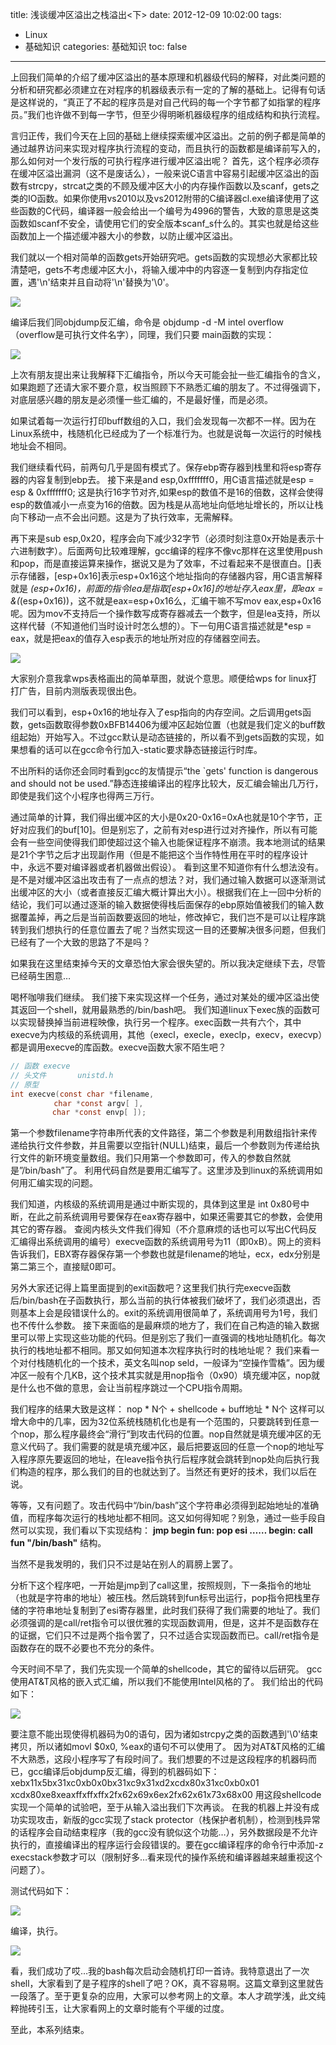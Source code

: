 title: 浅谈缓冲区溢出之栈溢出<下>
date: 2012-12-09 10:02:00
tags:
- Linux
- 基础知识
categories: 基础知识
toc: false
---

上回我们简单的介绍了缓冲区溢出的基本原理和机器级代码的解释，对此类问题的分析和研究都必须建立在对程序的机器级表示有一定的了解的基础上。记得有句话是这样说的，“真正了不起的程序员是对自己代码的每一个字节都了如指掌的程序员。”我们也许做不到每一字节，但至少得明晰机器级程序的组成结构和执行流程。

言归正传，我们今天在上回的基础上继续探索缓冲区溢出。之前的例子都是简单的通过越界访问来实现对程序执行流程的变动，而且执行的函数都是编译前写入的，那么如何对一个发行版的可执行程序进行缓冲区溢出呢？ 首先，这个程序必须存在缓冲区溢出漏洞（这不是废话么），一般来说C语言中容易引起缓冲区溢出的函数有strcpy，strcat之类的不顾及缓冲区大小的内存操作函数以及scanf，gets之类的IO函数。如果你使用vs2010以及vs2012附带的C编译器cl.exe编译使用了这些函数的C代码，编译器一般会给出一个编号为4996的警告，大致的意思是这类函数如scanf不安全，请使用它们的安全版本scanf_s什么的。其实也就是给这些函数加上一个描述缓冲器大小的参数，以防止缓冲区溢出。

我们就以一个相对简单的函数gets开始研究吧。gets函数的实现想必大家都比较清楚吧，gets不考虑缓冲区大小，将输入缓冲中的内容逐一复制到内存指定位置，遇'\n'结束并且自动将'\n'替换为'\0'。

![](/images/6/1.png)

编译后我们同objdump反汇编，命令是 objdump -d -M intel overflow （overflow是可执行文件名字），同理，我们只要 main函数的实现：

![](/images/6/2.png)

<!-- more -->

上次有朋友提出来让我解释下汇编指令，所以今天可能会扯一些汇编指令的含义，如果跑题了还请大家不要介意，权当照顾下不熟悉汇编的朋友了。不过得强调下，对底层感兴趣的朋友是必须懂一些汇编的，不是最好懂，而是必须。

如果试着每一次运行打印buff数组的入口，我们会发现每一次都不一样。因为在Linux系统中，栈随机化已经成为了一个标准行为。也就是说每一次运行的时候栈地址会不相同。

我们继续看代码，前两句几乎是固有模式了。保存ebp寄存器到栈里和将esp寄存器的内容复制到ebp去。 接下来是and esp,0xfffffff0，用C语言描述就是esp = esp & 0xfffffff0; 这是执行16字节对齐,如果esp的数值不是16的倍数，这样会使得esp的数值减小一点变为16的倍数。因为栈是从高地址向低地址增长的，所以让栈向下移动一点不会出问题。这是为了执行效率，无需解释。

再下来是sub esp,0x20，程序会向下减少32字节（必须时刻注意0x开始是表示十六进制数字）。后面两句比较难理解，gcc编译的程序不像vc那样在这里使用push和pop，而是直接运算来操作，据说又是为了效率，不过看起来不是很直白。[]表示存储器，[esp+0x16]表示esp+0x16这个地址指向的存储器内容，用C语言解释就是 *(esp+0x16)，前面的指令lea是指取[esp+0x16]的地址存入eax里，即eax = &(*(esp+0x16))，这不就是eax=esp+0x16么，汇编干嘛不写mov eax,esp+0x16呢。因为mov不支持后一个操作数写成寄存器减去一个数字，但是lea支持，所以这样代替（不知道他们当时设计时怎么想的）。下一句用C语言描述就是*esp = eax，就是把eax的值存入esp表示的地址所对应的存储器空间去。

![](/images/6/3.png)

大家别介意我拿wps表格画出的简单草图，就说个意思。顺便给wps for linux打打广告，目前内测版表现很出色。

我们可以看到，esp+0x16的地址存入了esp指向的内存空间。之后调用gets函数，gets函数取得参数0xBFB14406为缓冲区起始位置（也就是我们定义的buff数组起始）开始写入。不过gcc默认是动态链接的，所以看不到gets函数的实现，如果想看的话可以在gcc命令行加入-static要求静态链接运行时库。

不出所料的话你还会同时看到gcc的友情提示“the `gets' function is dangerous and should not be used.”静态连接编译出的程序比较大，反汇编会输出几万行，即使是我们这个小程序也得两三万行。

通过简单的计算，我们得出缓冲区的大小是0x20-0x16=0xA也就是10个字节，正好对应我们的buf[10]。但是别忘了，之前有对esp进行过对齐操作，所以有可能会有一些空间使得我们即使超过这个输入也能保证程序不崩溃。我本地测试的结果是21个字节之后才出现副作用（但是不能把这个当作特性用在平时的程序设计中，永远不要对编译器或者机器做出假设）。 看到这里不知道你有什么想法没有。是不是对缓冲区溢出攻击有了一点点的想法？对，我们通过输入数据可以逐渐测试出缓冲区的大小（或者直接反汇编大概计算出大小）。根据我们在上一回中分析的结论，我们可以通过逐渐的输入数据使得栈后面保存的ebp原始值被我们的输入数据覆盖掉，再之后是当前函数要返回的地址，修改掉它，我们岂不是可以让程序跳转到我们想执行的任意位置去了呢？当然实现这一目的还要解决很多问题，但我们已经有了一个大致的思路了不是吗？

如果我在这里结束掉今天的文章恐怕大家会很失望的。所以我决定继续下去，尽管已经萌生困意…

喝杯咖啡我们继续。 我们接下来实现这样一个任务，通过对某处的缓冲区溢出使其返回一个shell，就用最熟悉的/bin/bash吧。 我们知道linux下exec族的函数可以实现替换掉当前进程映像，执行另一个程序。exec函数一共有六个，其中execve为内核级的系统调用，其他（execl，execle，execlp，execv，execvp）都是调用execve的库函数。execve函数大家不陌生吧？

```c
// 函数 execve
// 头文件       unistd.h
// 原型
int execve(const char *filename,
　        char *const argv[ ],
　　      char *const envp[ ]);
```

第一个参数filename字符串所代表的文件路径，第二个参数是利用数组指针来传递给执行文件参数，并且需要以空指针(NULL)结束，最后一个参数则为传递给执行文件的新环境变量数组。我们只用第一个参数即可，传入的参数自然就是”/bin/bash”了。 利用代码自然是要用汇编写了。这里涉及到linux的系统调用如何用汇编实现的问题。

我们知道，内核级的系统调用是通过中断实现的，具体到这里是 int 0x80号中断，在此之前系统调用号要保存在eax寄存器中，如果还需要其它的参数，会使用其它的寄存器。 查阅内核头文件我们得知（不介意麻烦的话也可以写出C代码反汇编得出系统调用的编号）execve函数的系统调用号为11（即0xB）。网上的资料告诉我们，EBX寄存器保存第一个参数也就是filename的地址，ecx，edx分别是第二第三个，直接赋0即可。

另外大家还记得上篇里面提到的exit函数吧？这里我们执行完execve函数后/bin/bash在子函数执行，那么当前的执行体被我们破坏了，我们必须退出，否则基本上会是段错误什么的。exit的系统调用很简单了，系统调用号为1号，我们也不传什么参数。 接下来面临的是最麻烦的地方了，我们在自己构造的输入数据里可以带上实现这些功能的代码。但是别忘了我们一直强调的栈地址随机化。每次执行的栈地址都不相同。那又如何知道本次程序执行时的栈地址呢？ 我们来看一个对付栈随机化的一个技术，英文名叫nop seld，一般译为“空操作雪橇”。因为缓冲区一般有个几KB，这个技术其实就是用nop指令（0x90）填充缓冲区，nop就是什么也不做的意思，会让当前程序跳过一个CPU指令周期。

我们程序的结果大致是这样： nop * N个 + shellcode + buff地址 * N个 这样可以增大命中的几率，因为32位系统栈随机化也是有一个范围的，只要跳转到任意一个nop，那么程序最终会“滑行”到攻击代码的位置。nop自然就是填充缓冲区的无意义代码了。我们需要的就是填充缓冲区，最后把要返回的任意一个nop的地址写入程序原先要返回的地址，在leave指令执行后程序就会跳转到nop处向后执行我们构造的程序，那么我们的目的也就达到了。当然还有更好的技术，我们以后在说。

等等，又有问题了。攻击代码中“/bin/bash”这个字符串必须得到起始地址的准确值，而程序每次运行的栈地址都不相同。这又如何得知呢？别急，通过一些手段自然可以实现，我们看以下实现结构： **jmp begin fun:     pop esi …… begin: call fun "/bin/bash"** 结构。

当然不是我发明的，我们只不过是站在别人的肩膀上罢了。

分析下这个程序吧，一开始是jmp到了call这里，按照规则，下一条指令的地址（也就是字符串的地址）被压栈。然后跳转到fun标号出运行，pop指令把栈里存储的字符串地址复制到了esi寄存器里，此时我们获得了我们需要的地址了。我们必须强调的是call/ret指令可以很优雅的实现函数调用，但是，这并不是函数存在的证据，它们只不过是两个指令罢了，只不过适合实现函数而已。call/ret指令是函数存在的既不必要也不充分的条件。

今天时间不早了，我们先实现一个简单的shellcode，其它的留待以后研究。 gcc使用AT&T风格的嵌入式汇编，所以我们不能使用Intel风格的了。 我们给出的代码如下：

![](/images/6/4.png)

要注意不能出现使得机器码为0的语句，因为诸如strcpy之类的函数遇到'\0'结束拷贝，所以诸如movl $0x0, %eax的语句不可以使用了。 因为对AT&T风格的汇编不大熟悉，这段小程序写了有段时间了。我们想要的不过是这段程序的机器码而已，gcc编译后objdump反汇编，得到的机器码如下： xebx11x5bx31xc0xb0x0bx31xc9x31xd2xcdx80x31xc0xb0x01 xcdx80xe8xeaxffxffxffx2fx62x69x6ex2fx62x61x73x68x00 用这段shellcode实现一个简单的试验吧，至于从输入溢出我们下次再谈。 在我的机器上并没有成功实现攻击，新版的gcc实现了stack protector（栈保护者机制），检测到栈异常的话程序会自动结束程序（我的gcc没有貌似这个功能…），另外数据段是不允许执行的，直接编译出的程序运行会段错误的。要在gcc编译程序的命令行中添加-z execstack参数才可以（限制好多…看来现代的操作系统和编译器越来越重视这个问题了）。

测试代码如下：

![](/images/6/5.png)

编译，执行。

![](/images/6/6.png)

看，我们成功了哎…我的bash每次启动会随机打印一首诗。我特意退出了一次shell，大家看到了是子程序的shell了吧？OK，真不容易啊。这篇文章到这里就告一段落了。至于更复杂的应用，大家可以参考网上的文章。本人才疏学浅，此文纯粹抛砖引玉，让大家看网上的文章时能有个平缓的过度。

至此，本系列结束。


